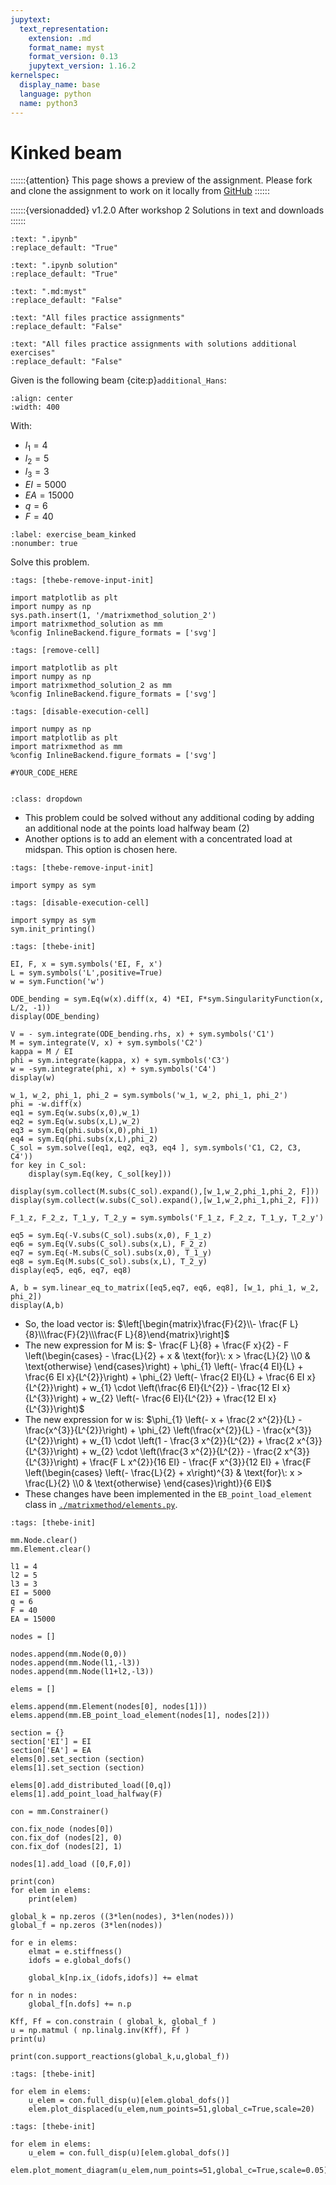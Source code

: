 ```yaml
---
jupytext:
  text_representation:
    extension: .md
    format_name: myst
    format_version: 0.13
    jupytext_version: 1.16.2
kernelspec:
  display_name: base
  language: python
  name: python3
---
```


# Kinked beam

::::::{attention}
This page shows a preview of the assignment. Please fork and clone the assignment to work on it locally from [GitHub](https://github.com/CIEM5000-2025/practice-assignments)
::::::

::::::{versionadded} v1.2.0 After workshop 2
Solutions in text and downloads 
::::::

```{custom_download_link} ./beam_kinked_stripped.ipynb
:text: ".ipynb"
:replace_default: "True"
```

```{custom_download_link} ./beam_kinked_stripped_sol.ipynb
:text: ".ipynb solution"
:replace_default: "True"
```

```{custom_download_link} ./beam_kinked.md
:text: ".md:myst"
:replace_default: "False"
```

```{custom_download_link} https://github.com/CIEM5000-2025/practice-assignments
:text: "All files practice assignments"
:replace_default: "False"
```

```{custom_download_link} https://github.com/CIEM5000-2025/practice-assignments/tree/solution_additional_exercises
:text: "All files practice assignments with solutions additional exercises"
:replace_default: "False"
```

Given is the following beam {cite:p}`additional_Hans`:

```{figure} https://raw.githubusercontent.com/ibcmrocha/public/main/newforce.png
:align: center
:width: 400
```

With:
- $l_1 = 4$
- $l_2 = 5$
- $l_3 = 3$
- $EI = 5000$
- $EA = 15000$
- $q = 6$
- $F = 40$

```{exercise-start} Kinked beam
:label: exercise_beam_kinked
:nonumber: true
```

Solve this problem.

```{code-cell} ipython3
:tags: [thebe-remove-input-init]

import matplotlib as plt
import numpy as np
sys.path.insert(1, '/matrixmethod_solution_2')
import matrixmethod_solution as mm
%config InlineBackend.figure_formats = ['svg']
```

```{code-cell} ipython3
:tags: [remove-cell]

import matplotlib as plt
import numpy as np
import matrixmethod_solution_2 as mm
%config InlineBackend.figure_formats = ['svg']
```

```{code-cell} ipython3
:tags: [disable-execution-cell]

import numpy as np
import matplotlib as plt
import matrixmethod as mm
%config InlineBackend.figure_formats = ['svg']
```

```{code-cell} ipython3
#YOUR_CODE_HERE
```

```{exercise-end}
```

```{solution-start} exercise_beam_kinked
:class: dropdown
```

- This problem could be solved without any additional coding by adding an additional node at the points load halfway beam (2)
- Another options is to add an element with a concentrated load at midspan. This option is chosen here.

```{code-cell} ipython3
:tags: [thebe-remove-input-init]

import sympy as sym
```

```{code-cell} ipython3
:tags: [disable-execution-cell]

import sympy as sym
sym.init_printing()
```

```{code-cell} ipython3
:tags: [thebe-init]

EI, F, x = sym.symbols('EI, F, x')
L = sym.symbols('L',positive=True)
w = sym.Function('w')

ODE_bending = sym.Eq(w(x).diff(x, 4) *EI, F*sym.SingularityFunction(x, L/2, -1))
display(ODE_bending)

V = - sym.integrate(ODE_bending.rhs, x) + sym.symbols('C1')
M = sym.integrate(V, x) + sym.symbols('C2')
kappa = M / EI
phi = sym.integrate(kappa, x) + sym.symbols('C3')
w = -sym.integrate(phi, x) + sym.symbols('C4')
display(w)

w_1, w_2, phi_1, phi_2 = sym.symbols('w_1, w_2, phi_1, phi_2')
phi = -w.diff(x)
eq1 = sym.Eq(w.subs(x,0),w_1)
eq2 = sym.Eq(w.subs(x,L),w_2)
eq3 = sym.Eq(phi.subs(x,0),phi_1)
eq4 = sym.Eq(phi.subs(x,L),phi_2)
C_sol = sym.solve([eq1, eq2, eq3, eq4 ], sym.symbols('C1, C2, C3, C4'))
for key in C_sol:
    display(sym.Eq(key, C_sol[key]))

display(sym.collect(M.subs(C_sol).expand(),[w_1,w_2,phi_1,phi_2, F]))
display(sym.collect(w.subs(C_sol).expand(),[w_1,w_2,phi_1,phi_2, F]))

F_1_z, F_2_z, T_1_y, T_2_y = sym.symbols('F_1_z, F_2_z, T_1_y, T_2_y')

eq5 = sym.Eq(-V.subs(C_sol).subs(x,0), F_1_z)
eq6 = sym.Eq(V.subs(C_sol).subs(x,L), F_2_z)
eq7 = sym.Eq(-M.subs(C_sol).subs(x,0), T_1_y)
eq8 = sym.Eq(M.subs(C_sol).subs(x,L), T_2_y)
display(eq5, eq6, eq7, eq8)

A, b = sym.linear_eq_to_matrix([eq5,eq7, eq6, eq8], [w_1, phi_1, w_2, phi_2])
display(A,b)
```

- So, the load vector is: $\left[\begin{matrix}\frac{F}{2}\\- \frac{F L}{8}\\\frac{F}{2}\\\frac{F L}{8}\end{matrix}\right]$
- The new expression for M is: $- \frac{F L}{8} + \frac{F x}{2} - F \left(\begin{cases} - \frac{L}{2} + x & \text{for}\: x > \frac{L}{2} \\0 & \text{otherwise} \end{cases}\right) + \phi_{1} \left(- \frac{4 EI}{L} + \frac{6 EI x}{L^{2}}\right) + \phi_{2} \left(- \frac{2 EI}{L} + \frac{6 EI x}{L^{2}}\right) + w_{1} \cdot \left(\frac{6 EI}{L^{2}} - \frac{12 EI x}{L^{3}}\right) + w_{2} \left(- \frac{6 EI}{L^{2}} + \frac{12 EI x}{L^{3}}\right)$
- The new expression for w is: $\phi_{1} \left(- x + \frac{2 x^{2}}{L} - \frac{x^{3}}{L^{2}}\right) + \phi_{2} \left(\frac{x^{2}}{L} - \frac{x^{3}}{L^{2}}\right) + w_{1} \cdot \left(1 - \frac{3 x^{2}}{L^{2}} + \frac{2 x^{3}}{L^{3}}\right) + w_{2} \cdot \left(\frac{3 x^{2}}{L^{2}} - \frac{2 x^{3}}{L^{3}}\right) + \frac{F L x^{2}}{16 EI} - \frac{F x^{3}}{12 EI} + \frac{F \left(\begin{cases} \left(- \frac{L}{2} + x\right)^{3} & \text{for}\: x > \frac{L}{2} \\0 & \text{otherwise} \end{cases}\right)}{6 EI}$
- These changes have been implemented in the `EB_point_load_element` class in [`./matrixmethod/elements.py`](exercise_beam_kinked_py).

```{code-cell} ipython3
:tags: [thebe-init]

mm.Node.clear()
mm.Element.clear()

l1 = 4
l2 = 5
l3 = 3
EI = 5000
q = 6
F = 40
EA = 15000

nodes = []

nodes.append(mm.Node(0,0))
nodes.append(mm.Node(l1,-l3))
nodes.append(mm.Node(l1+l2,-l3))

elems = []

elems.append(mm.Element(nodes[0], nodes[1]))
elems.append(mm.EB_point_load_element(nodes[1], nodes[2]))

section = {}
section['EI'] = EI
section['EA'] = EA
elems[0].set_section (section)
elems[1].set_section (section)

elems[0].add_distributed_load([0,q])
elems[1].add_point_load_halfway(F)

con = mm.Constrainer()

con.fix_node (nodes[0])
con.fix_dof (nodes[2], 0)
con.fix_dof (nodes[2], 1)

nodes[1].add_load ([0,F,0])

print(con)
for elem in elems:
    print(elem)

global_k = np.zeros ((3*len(nodes), 3*len(nodes)))
global_f = np.zeros (3*len(nodes))

for e in elems:
    elmat = e.stiffness()
    idofs = e.global_dofs()
    
    global_k[np.ix_(idofs,idofs)] += elmat

for n in nodes:
    global_f[n.dofs] += n.p

Kff, Ff = con.constrain ( global_k, global_f )
u = np.matmul ( np.linalg.inv(Kff), Ff )
print(u)

print(con.support_reactions(global_k,u,global_f))
```

```{code-cell} ipython3
:tags: [thebe-init]

for elem in elems:
    u_elem = con.full_disp(u)[elem.global_dofs()]
    elem.plot_displaced(u_elem,num_points=51,global_c=True,scale=20)
```

```{code-cell} ipython3
:tags: [thebe-init]

for elem in elems:
    u_elem = con.full_disp(u)[elem.global_dofs()]
    elem.plot_moment_diagram(u_elem,num_points=51,global_c=True,scale=0.05)
```

```{solution-end}
```
